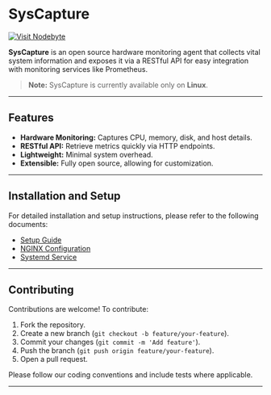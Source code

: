 # SysCapture

[![Visit Nodebyte](https://nodebyte.host/banner.png)](https://nodebyte.host)

**SysCapture** is an open source hardware monitoring agent that collects vital system information and exposes it via a RESTful API for easy integration with monitoring services like Prometheus.  

> **Note:** SysCapture is currently available only on **Linux**.

---

## Features

- **Hardware Monitoring:** Captures CPU, memory, disk, and host details.
- **RESTful API:** Retrieve metrics quickly via HTTP endpoints.
- **Lightweight:** Minimal system overhead.
- **Extensible:** Fully open source, allowing for customization.

---

## Installation and Setup

For detailed installation and setup instructions, please refer to the following documents:

- [Setup Guide](./guides/setup.md)
- [NGINX Configuration](./guides/nginx.md)
- [Systemd Service](./guides/systemd.md)

---

## Contributing

Contributions are welcome! To contribute:

1. Fork the repository.
2. Create a new branch (`git checkout -b feature/your-feature`).
3. Commit your changes (`git commit -m 'Add feature'`).
4. Push the branch (`git push origin feature/your-feature`).
5. Open a pull request.

Please follow our coding conventions and include tests where applicable.

---